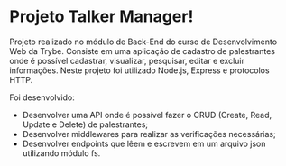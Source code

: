 # Projeto Talker Manager!

Projeto realizado no módulo de Back-End do curso de Desenvolvimento Web da Trybe. Consiste em uma aplicação de cadastro de palestrantes onde é possível cadastrar, visualizar, pesquisar, editar e excluir informações. 
Neste projeto foi utilizado Node.js, Express e protocolos HTTP.

Foi desenvolvido:

* Desenvolver uma API onde é possível fazer o CRUD (Create, Read, Update e Delete) de palestrantes;
* Desenvolver middlewares para realizar as verificações necessárias;
* Desenvolver endpoints que lêem e escrevem em um arquivo json utilizando módulo fs.
